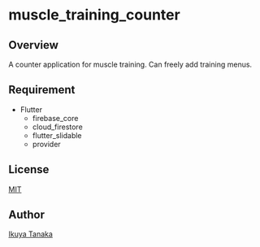 # muscle_training_counter

## Overview

A counter application for muscle training.
Can freely add training menus.

## Requirement

- Flutter
  - firebase_core
  - cloud_firestore
  - flutter_slidable
  - provider

## License
[MIT](https://github.com/i-tanaka730/muscle_training_counter/blob/main/LICENSE)

## Author
[Ikuya Tanaka](https://github.com/i-tanaka730)
